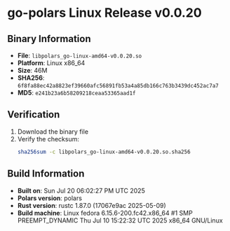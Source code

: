 # go-polars Linux Release v0.0.20

## Binary Information

- **File**: `libpolars_go-linux-amd64-v0.0.20.so`
- **Platform**: Linux x86_64
- **Size**: 46M
- **SHA256**: `6f8fa88ec42a8823ef39660afc56891fb53a4a85db166c763b3439dc452ac7a7`
- **MD5**: `e241b23a6b58209218ceaa53365aad1f`

## Verification

1. Download the binary file
2. Verify the checksum:
   ```bash
   sha256sum -c libpolars_go-linux-amd64-v0.0.20.so.sha256
   ```

## Build Information

- **Built on**: Sun Jul 20 06:02:27 PM UTC 2025
- **Polars version**: polars
- **Rust version**: rustc 1.87.0 (17067e9ac 2025-05-09)
- **Build machine**: Linux fedora 6.15.6-200.fc42.x86_64 #1 SMP PREEMPT_DYNAMIC Thu Jul 10 15:22:32 UTC 2025 x86_64 GNU/Linux
